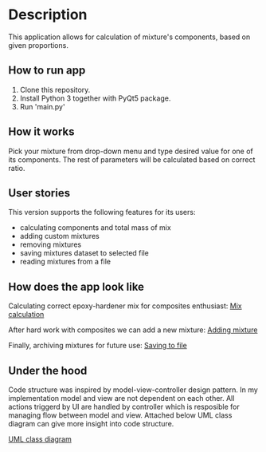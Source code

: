 # Description

This application allows for calculation of mixture's components, based on given proportions.

## How to run app

1. Clone this repository.
2. Install Python 3 together with PyQt5 package.
3. Run 'main.py'

## How it works

Pick your mixture from drop-down menu and type desired value for one of its components.
The rest of parameters will be calculated based on correct ratio.

## User stories

This version supports the following features for its users:
- calculating components and total mass of mix
- adding custom mixtures
- removing mixtures
- saving mixtures dataset to selected file
- reading mixtures from a file

## How does the app look like

Calculating correct epoxy-hardener mix for composites enthusiast:
[Mix calculation](img/mix1.png)

After hard work with composites we can add a new mixture:
[Adding mixture](img/add_mix.png)

Finally, archiving mixtures for future use:
[Saving to file](img/save_mix.png)

## Under the hood

Code structure was inspired by model-view-controller design pattern. In my implementation model and view are not dependent on each other.
All actions triggerd by UI are handled by controller which is resposible for managing flow between model and view.
Attached below UML class diagram can give more insight into code structure.

[UML class diagram](img/uml_class.png)